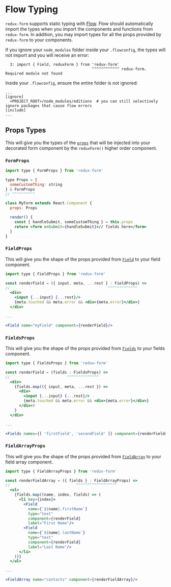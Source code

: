 # Flow Typing

`redux-form` supports static typing with [Flow](https://flow.org). Flow should
automatically import the types when you import the components and functions from
`redux-form`. In addition, you may import types for all the props provided by
`redux-form` to your components.

If you ignore your `node_modules` folder inside your `.flowconfig`, the types will not import and you will receive an error:

```
  3: import { Field, reduxForm } from 'redux-form'
                                      ^^^^^^^^^^^^ redux-form. Required module not found
```

Inside your `.flowconfig`, ensure the entire folder is not ignored:

```
...
[ignore]
  <PROJECT_ROOT>/node_modules/editions  # you can still selectively ignore packages that cause flow errors
[include]
...
```

## Props Types

This will give you the types of the
[`props`](http://redux-form.com/7.2.2/docs/api/Props.md/) that will be injected
into your decorated form component by the `reduxForm()` higher order component.

### `FormProps`

```jsx
import type { FormProps } from 'redux-form'

type Props = {
  someCustomThing: string
} & FormProps
// ^^^^^^^^^^

class MyForm extends React.Component {
  props: Props

  render() {
    const { handleSubmit, someCustomThing } = this.props
    return <form onSubmit={handleSubmit}>// fields here</form>
  }
}
```

### `FieldProps`

This will give you the shape of the props provided from
[`Field`](http://redux-form.com/7.2.2/docs/api/Field.md/) to your field
component.

```jsx
import type { FieldProps } from 'redux-form'

const renderField = ({ input, meta, ...rest } : FieldProps) =>
//                                           ^^^^^^^^^^^^^
  <div>
    <input {...input} {...rest}/>
    {meta.touched && meta.error && <div>{meta.error}</div>}
  </div>

...

<Field name="myField" component={renderField}/>
```

### `FieldsProps`

This will give you the shape of the props provided from
[`Fields`](http://redux-form.com/7.2.2/docs/api/Fields.md/) to your fields
component.

```jsx
import type { FieldsProps } from 'redux-form'

const renderField = (fields : FieldsProps) =>
//                         ^^^^^^^^^^^^^^
  <div>
    {fields.map(({ input, meta, ...rest }) =>
      <div>
        <input {...input} {...rest}/>
        {meta.touched && meta.error && <div>{meta.error}</div>}
      </div>)
    }
  </div>

...

<Fields names={[ 'firstField', 'secondField' ]} component={renderFields}/>
```

### `FieldArrayProps`

This will give you the shape of the props provided from
[`FieldArray`](http://redux-form.com/7.2.2/docs/api/FieldArray.md/) to your
field array component.

```jsx
import type { FieldArrayProps } from 'redux-form'

const renderFieldArray = ({ fields } : FieldArrayProps) =>
//                             ^^^^^^^^^^^^^^^^^^
  <ul>
    {fields.map((name, index, fields) => (
      <li key={index}>
        <Field
          name={`${name}.firstName`}
          type="text"
          component={renderField}
          label="First Name"/>
        <Field
          name={`${name}.lastName`}
          type="text"
          component={renderField}
          label="Last Name"/>
      </li>
    ))}
  </ul>

...

<FieldArray name="contacts" component={renderFieldArray}/>
```
